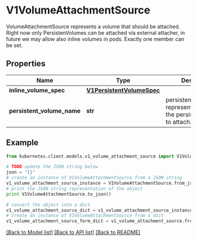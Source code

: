 # V1VolumeAttachmentSource

VolumeAttachmentSource represents a volume that should be attached. Right now only PersistenVolumes can be attached via external attacher, in future we may allow also inline volumes in pods. Exactly one member can be set.

## Properties

Name | Type | Description | Notes
------------ | ------------- | ------------- | -------------
**inline_volume_spec** | [**V1PersistentVolumeSpec**](V1PersistentVolumeSpec.md) |  | [optional] 
**persistent_volume_name** | **str** | persistentVolumeName represents the name of the persistent volume to attach. | [optional] 

## Example

```python
from kubernetes.client.models.v1_volume_attachment_source import V1VolumeAttachmentSource

# TODO update the JSON string below
json = "{}"
# create an instance of V1VolumeAttachmentSource from a JSON string
v1_volume_attachment_source_instance = V1VolumeAttachmentSource.from_json(json)
# print the JSON string representation of the object
print V1VolumeAttachmentSource.to_json()

# convert the object into a dict
v1_volume_attachment_source_dict = v1_volume_attachment_source_instance.to_dict()
# create an instance of V1VolumeAttachmentSource from a dict
v1_volume_attachment_source_form_dict = v1_volume_attachment_source.from_dict(v1_volume_attachment_source_dict)
```
[[Back to Model list]](../README.md#documentation-for-models) [[Back to API list]](../README.md#documentation-for-api-endpoints) [[Back to README]](../README.md)


